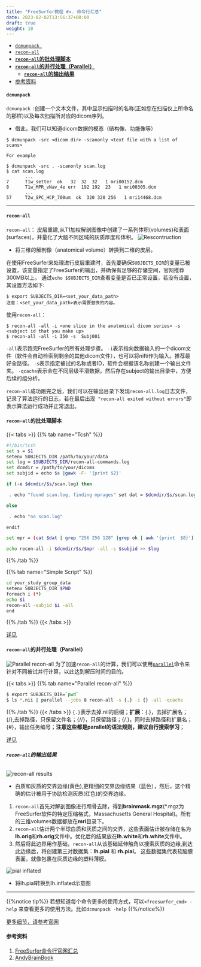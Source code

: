 ```yaml
---
title: "FreeSurfer教程 #x. 命令行汇总"
date: 2023-02-02T13:56:37+08:00
draft: true
weight: 10
---
```


- [`dcmunpack `](#dcmunpack-)
- [`recon-all`](#recon-all)
- [**`recon-all`的批处理脚本**](#recon-all的批处理脚本)
- [**`recon-all`的并行处理（Parallel）**](#recon-all的并行处理parallel)
    - [**`recon-all`的输出结果**](#recon-all的输出结果)
- [参考资料](#参考资料)


#### `dcmunpack `

`dcmunpack `:创建一个文本文件，其中显示扫描时的名称(正如您在扫描仪上所命名的那样)以及每次扫描所对应的dicom序列。
- 借此，我们可以知道dicom数据的模态（结构像、功能像等）
  
```shell
$ dcmunpack -src <dicom dir> -scanonly <text file with a list of scans>

For example

$ dcmunpack -src . -scanonly scan.log
$ cat scan.log
       ...
7      T1w_setter  ok   32  32  32   1 mri00152.dcm
8      T1w_MPR_vNav_4e err  192 192  23   1 mri00305.dcm
       ...
57     T2w_SPC_HCP_700um  ok  320 320 256   1 mri14468.dcm

```
-----


#### `recon-all`

`recon-all`： 皮层重建,从T1加权解剖图像中创建了一系列体积(volumes)和表面(surfaces)，并量化了大脑不同区域的灰质厚度和体积。
![Rescontruction](/freesurfer/images/01_reconstruction.webp)
- 将三维的解剖像（anatomical volume）转换到二维的皮层。

在使用FreeSurfer来处理进行皮层重建时，首先要确保`SUBJECTS_DIR`的变量已被设置，该变量指定了FreeSurfer的输出，并确保有足够的存储空间，官网推荐300MB以上。
通过`echo $SUBJECTS_DIR`查看变量是否已正常设置，若没有设置，其设置方法如下:
```shell
$ export SUBJECTS_DIR=<set_your_data_path>
注意：<set_your_data_path>表示需要替换的内容。
```
使用`recon-all`：
```shell
$ recon-all -all -i <one slice in the anatomical dicom series> -s  <subject id that you make up>
$ recon-all -all -i I50 -s  Subj001
```
`-all`表示跑完FreeSurfer的所有处理步骤。
`-i`表示指向数据输入的一个dicom文件（软件会自动检索到剩余的其他dicom文件），也可以将nifti作为输入。推荐最好全路径。
`-s`表示指定被试的名称或者ID，软件会根据该名称创建一个输出文件夹。
`-qcache`表示会在不同层级平滑数据，然后存在subject的输出目录中，方便后续的组分析。

`recon-all`成功跑完之后，我们可以在输出目录下发现`recon-all.log`日志文件，记录了算法运行的日志，若在最后出现` "recon-all exited without errors"`即表示算法运行成功并正常退出。

#### **`recon-all`的批处理脚本**
{{< tabs >}}
{{% tab name="Tcsh" %}}
```bash
#!/bin/tcsh
set s = $1
setenv SUBJECTS_DIR /path/to/your/data
set log = $SUBJECTS_DIR/recon-all-commands.log
set dcmdir = /path/to/your/dicoms
set subjid = echo $s |gawk -F- '{print $2}'

if (-e $dcmdir/$s/scan.log) then

 . echo "found scan.log, finding mprages" set dat = $dcmdir/$s/scan.log

else

 . echo "no scan.log"

endif

set mpr = (cat $dat | grep "256 256 128" |grep ok | awk '{print  $8}') echo "found mprages, $mpr"

echo recon-all -i $dcmdir/$s/$mpr -all -s $subjid >> $log
```
{{% /tab %}}

{{% tab name="Simple Script" %}}

```bash
cd your_study_group_data
setenv SUBJECTS_DIR $PWD
foreach i (*)
echo $i
recon-all -subjid $i -all
end
```
{{% /tab %}}
{{< /tabs >}}


[详见](https://surfer.nmr.mgh.harvard.edu/fswiki/FsTutorial/Scripts#BatchProcessingwithrecon-all)



#### **`recon-all`的并行处理（Parallel）**
![Parallel recon-all](/freesurfer/images/04_recon_parallel.webp)
为了加速`recon-all`的计算，我们可以使用[`parallel`](https://www.gnu.org/software/parallel/parallel_tutorial.html)命令来针对不同被试并行计算，以此达到解压时间的目的。


{{< tabs >}}
{{% tab name="Parallel recon-all" %}}
```Bash
$ export SUBJECTS_DIR=`pwd`
$ ls *.nii | parallel --jobs 8 recon-all -s {.} -i {} -all -qcache
```
{{% /tab %}}
{{< /tabs >}}
`{.}`表示去掉.nii的后缀；**扩展**：{.}，去掉扩展名；{/},去掉路径，只保留文件名；{//}，只保留路径；{/.}，同时去掉路径和扩展名；{#}，输出任务编号；**注意这些都是parallel的语法规则，建议自行搜索学习**；


[详见](https://andysbrainbook.readthedocs.io/en/latest/FreeSurfer/FS_ShortCourse/FS_04_ReconAllParallel.html)





###### **`recon-all`的输出结果**

![recon-all results](/freesurfer/images/02_orig_white_pial.webp)
- 白质和灰质的交界边缘(黄色),更精细的交界边缘结果（蓝色），然后，这个精确的估计被用于协助检测灰质(红色)的交界边缘。

1. `recon-all`首先对解剖图像进行颅骨去除，得到**brainmask.mgz**(*.mgz为FreeSurfer软件的特定压缩格式，Massachusetts General Hospital)。所有的三维volumes数据都放在**mri**目录下。
2. `recon-all`估计两个半球白质和灰质之间的交界，这些表面估计被存储在名为**lh.orig**和**rh.orig**文件中。优化后的结果放在**lh.white**和**rh.white**文件中。
3. 然后将此边界用作基础，`recon-all`从该基础延伸触角以搜索灰质的边缘,到达此边缘后，将创建第三对数据集：**lh.pial** 和 **rh.pial**。 这些数据集代表软脑膜表面，就像包裹在灰质边缘的塑料薄膜。

![pial inflated](/freesurfer/images/03_pial_Inflated.webp)
- 将lh.pial转换到lh.inflated示意图

-----


{{%notice tip%}}
若想知道每个命令更多的使用方式，可以`<freesurfer_cmd> -help` 来查看更多的使用方法。比如`dcmunpack -help`
{{%/notice%}}



[更多细节，请参考官网](https://surfer.nmr.mgh.harvard.edu/fswiki/FsTutorial/PracticeV6.0)

#### 参考资料
1. [FreeSurfer命令行官网汇总](https://surfer.nmr.mgh.harvard.edu/fswiki/FreeSurferCommands)
2. [AndyBrainBook](https://andysbrainbook.readthedocs.io/en/latest/FreeSurfer/FS_ShortCourse/FS_03_ReconAll.html)
